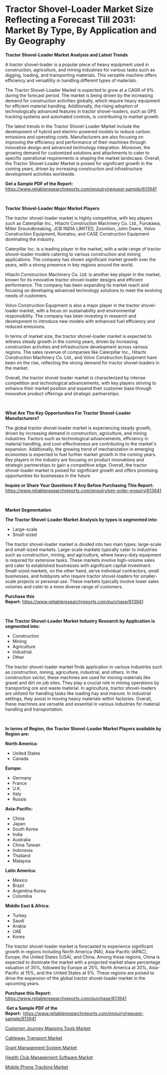 <p><h1>Tractor Shovel-Loader Market Size Reflecting a Forecast Till 2031: Market By Type, By Application and By Geography</h1></p><p><strong>Tractor Shovel-Loader Market Analysis and Latest Trends</strong></p>
<p><p>A tractor shovel-loader is a popular piece of heavy equipment used in construction, agriculture, and mining industries for various tasks such as digging, loading, and transporting materials. This versatile machine offers efficiency and versatility in handling different types of materials.</p><p>The Tractor Shovel-Loader Market is expected to grow at a CAGR of 9% during the forecast period. The market is being driven by the increasing demand for construction activities globally, which require heavy equipment for efficient material handling. Additionally, the rising adoption of technologically advanced features in tractor shovel-loaders, such as GPS tracking systems and automated controls, is contributing to market growth.</p><p>The latest trends in the Tractor Shovel-Loader Market include the development of hybrid and electric-powered models to reduce carbon emissions and operating costs. Manufacturers are also focusing on improving the efficiency and performance of their machines through innovative design and advanced technology integration. Moreover, the growing demand for customized solutions and attachments to cater to specific operational requirements is shaping the market landscape. Overall, the Tractor Shovel-Loader Market is poised for significant growth in the coming years, driven by increasing construction and infrastructure development activities worldwide.</p></p>
<p><strong>Get a Sample PDF of the Report:&nbsp;</strong> <a href="https://www.reliableresearchreports.com/enquiry/request-sample/613941">https://www.reliableresearchreports.com/enquiry/request-sample/613941</a></p>
<p>&nbsp;</p>
<p><strong>Tractor Shovel-Loader Major Market Players</strong></p>
<p><p>The tractor shovel-loader market is highly competitive, with key players such as Caterpillar Inc., Hitachi Construction Machinery Co. Ltd., Furukawa, Miller Groundbreaking, JCB INDIA LIMITED, Zoomlion, John Deere, Volvo Construction Equipment, Komatsu, and CASE Construction Equipment dominating the industry. </p><p>Caterpillar Inc. is a leading player in the market, with a wide range of tractor shovel-loader models catering to various construction and mining applications. The company has shown significant market growth over the years, with a strong presence in key regions around the world. </p><p>Hitachi Construction Machinery Co. Ltd. is another key player in the market, known for its innovative tractor shovel-loader designs and efficient performance. The company has been expanding its market reach and focusing on developing advanced technology solutions to meet the evolving needs of customers.</p><p>Volvo Construction Equipment is also a major player in the tractor shovel-loader market, with a focus on sustainability and environmental responsibility. The company has been investing in research and development to introduce new models with enhanced fuel efficiency and reduced emissions.</p><p>In terms of market size, the tractor shovel-loader market is expected to witness steady growth in the coming years, driven by increasing construction activities and infrastructure development across various regions. The sales revenue of companies like Caterpillar Inc., Hitachi Construction Machinery Co. Ltd., and Volvo Construction Equipment have been on the rise, reflecting the strong demand for tractor shovel-loaders in the market.</p><p>Overall, the tractor shovel-loader market is characterized by intense competition and technological advancements, with key players striving to enhance their market position and expand their customer base through innovative product offerings and strategic partnerships.</p></p>
<p>&nbsp;</p>
<p><strong>What Are The Key Opportunities For Tractor Shovel-Loader Manufacturers?</strong></p>
<p><p>The global tractor shovel-loader market is experiencing steady growth, driven by increasing demand in construction, agriculture, and mining industries. Factors such as technological advancements, efficiency in material handling, and cost-effectiveness are contributing to the market's expansion. Additionally, the growing trend of mechanization in emerging economies is expected to fuel further market growth in the coming years. Key players in the industry are focusing on product innovations and strategic partnerships to gain a competitive edge. Overall, the tractor shovel-loader market is poised for significant growth and offers promising opportunities for businesses in the future.</p></p>
<p><strong>Inquire or Share Your Questions If Any Before Purchasing This Report:</strong> <a href="https://www.reliableresearchreports.com/enquiry/pre-order-enquiry/613941">https://www.reliableresearchreports.com/enquiry/pre-order-enquiry/613941</a></p>
<p>&nbsp;</p>
<p><strong>Market Segmentation</strong></p>
<p><strong>The Tractor Shovel-Loader Market Analysis by types is segmented into:</strong></p>
<p><ul><li>Large-scale</li><li>Small-sized</li></ul></p>
<p><p>The tractor shovel-loader market is divided into two main types: large-scale and small-sized markets. Large-scale markets typically cater to industries such as construction, mining, and agriculture, where heavy-duty equipment is required for extensive tasks. These markets involve high-volume sales and cater to established businesses with significant capital investment. Small-sized markets, on the other hand, serve individual contractors, small businesses, and hobbyists who require tractor shovel-loaders for smaller-scale projects or personal use. These markets typically involve lower sales volumes and cater to a more diverse range of customers.</p></p>
<p><strong>Purchase this Report:&nbsp;</strong><a href="https://www.reliableresearchreports.com/purchase/613941">https://www.reliableresearchreports.com/purchase/613941</a></p>
<p>&nbsp;</p>
<p><strong>The Tractor Shovel-Loader Market Industry Research by Application is segmented into:</strong></p>
<p><ul><li>Construction</li><li>Mining</li><li>Agriculture</li><li>Industrial</li><li>Other</li></ul></p>
<p><p>The tractor shovel-loader market finds application in various industries such as construction, mining, agriculture, industrial, and others. In the construction sector, these machines are used for moving materials like gravel and dirt on job sites. They play a crucial role in mining operations by transporting ore and waste material. In agriculture, tractor shovel-loaders are utilized for handling tasks like loading hay and manure. In industrial settings, they assist in moving heavy materials within factories. Overall, these machines are versatile and essential in various industries for material handling and transportation.</p></p>
<p>&nbsp;</p>
<p><strong>In terms of Region, the Tractor Shovel-Loader Market Players available by Region are:</strong></p>
<p>
    <p> <strong> North America: </strong>
        <ul>
            <li>United States</li>
            <li>Canada</li>
        </ul>
        </p> 
    <p> <strong> Europe: </strong>
        <ul>
            <li>Germany</li>
            <li>France</li>
            <li>U.K.</li>
            <li>Italy</li>
            <li>Russia</li>
        </ul>
        </p> 
    <p> <strong> Asia-Pacific: </strong>
        <ul>
            <li>China</li>
            <li>Japan</li>
            <li>South Korea</li>
            <li>India</li>
            <li>Australia</li>
            <li>China Taiwan</li>
            <li>Indonesia</li>
            <li>Thailand</li>
            <li>Malaysia</li>
        </ul>
        </p> 
    <p> <strong> Latin America: </strong>
        <ul>
            <li>Mexico</li>
            <li>Brazil</li>
            <li>Argentina Korea</li>
            <li>Colombia</li>
        </ul>
        </p> 
    <p> <strong> Middle East & Africa: </strong>
        <ul>
            <li>Turkey</li>
            <li>Saudi</li>
            <li>Arabia</li>
            <li>UAE</li>
            <li>Korea</li>
        </ul>
    </p>
    </p>
<p><p>The tractor shovel-loader market is forecasted to experience significant growth in regions including North America (NA), Asia-Pacific (APAC), Europe, the United States (USA), and China. Among these regions, China is expected to dominate the market with a projected market share percentage valuation of 35%, followed by Europe at 25%, North America at 20%, Asia-Pacific at 15%, and the United States at 5%. These regions are poised to drive the expansion of the global tractor shovel-loader market in the upcoming years.</p></p>
<p><strong>Purchase this Report: </strong><a href="https://www.reliableresearchreports.com/purchase/613941">https://www.reliableresearchreports.com/purchase/613941</a></p>
<p>&nbsp;<strong>Get a Sample PDF of the Report:&nbsp;&nbsp;</strong><a href="https://www.reliableresearchreports.com/enquiry/request-sample/613941">https://www.reliableresearchreports.com/enquiry/request-sample/613941</a></p>
<p><strong></strong></p>
<p><p><a href="https://medium.com/@craigholmes62/customer-journey-mapping-tools-market-insights-into-market-cagr-market-trends-and-growth-507ed31acc95">Customer Journey Mapping Tools Market</a></p><p><a href="https://medium.com/@craigholmes62/cableway-transport-market-size-and-market-trends-complete-industry-overview-2024-to-2031-9a6a2e574a44">Cableway Transport Market</a></p><p><a href="https://medium.com/@craigholmes62/grant-management-system-nbsp-market-focuses-on-market-share-size-and-projected-forecast-till-2031-0ea94c8e43b9">Grant Management System Market</a></p><p><a href="https://medium.com/@craigholmes62/analyzing-health-club-management-software-market-global-industry-perspective-and-forecast-2024-to-8b9ef7f9a329">Health Club Management Software Market</a></p><p><a href="https://medium.com/@craigholmes62/mobile-phone-tracking-market-trends-forecast-and-competitive-analysis-to-2031-b02ea8508868">Mobile Phone Tracking Market</a></p></p>